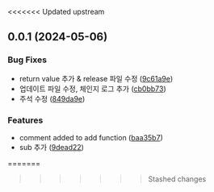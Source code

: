 <<<<<<< Updated upstream
## 0.0.1 (2024-05-06)


### Bug Fixes

* return value 추가 & release 파일 수정 ([9c61a9e](https://github.com/lyhlg/release-note/commit/9c61a9e9b3467e22effabec92471df09ed351102))
* 업데이트 파일 수정, 체인지 로그 추가 ([cb0bb73](https://github.com/lyhlg/release-note/commit/cb0bb73f6491e3dd7f2ec6509d1ae26d719287a5))
* 주석 수정 ([849da9e](https://github.com/lyhlg/release-note/commit/849da9e3aa26a25c2e2dd31f5d6d9797fbd60857))


### Features

* comment added to add function ([baa35b7](https://github.com/lyhlg/release-note/commit/baa35b75b581bb6ba860ad32f824d9606d1359d1))
* sub 추가 ([9dead22](https://github.com/lyhlg/release-note/commit/9dead22b60a0ff1d7f99c814cff1cc7ae6996608))



=======
>>>>>>> Stashed changes
